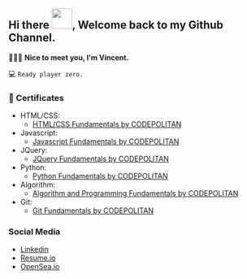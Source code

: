 ## Hi there <img src="https://media.tenor.com/images/b617c36f9db276d3146e974b8ff64f4c/tenor.gif" width="40px">, Welcome back to my Github Channel.

👨🏻‍💻 **Nice to meet you, I'm Vincent.**
<!-- #### ⁉️ I'm still confusing to choose my programming career path for future so I decided to learn some fundamentals of programming languages that make me interested.
🤔 **How about being Backend Enginer/Developer ? interisting.** -->
💻 ``Ready player zero.``

### 📜 Certificates 
- HTML/CSS:
  - [HTML/CSS Fundamentals by CODEPOLITAN](https://www.codepolitan.com/c/UDKQV4Y)
- Javascript:
  - [Javascript Fundamentals by CODEPOLITAN](https://www.codepolitan.com/c/KYJS6QB)
- JQuery:
  - [JQuery Fundamentals by CODEPOLITAN](https://www.codepolitan.com/c/RQF8C5P)
- Python:
  - [Python Fundamentals by CODEPOLITAN](https://www.codepolitan.com/c/NEPTWZI)
- Algorithm: 
  - [Algorithm and Programming Fundamentals by CODEPOLITAN](https://www.codepolitan.com/c/YTU3AHZ)
- Git:
  - [Git Fundamentals by CODEPOLITAN](https://www.codepolitan.com/c/Q5P0DWO)

### Social Media
- [Linkedin](https://www.linkedin.com/in/vincentwuliango/)
- [Resume.io](https://resume.io/r/gZDtAQxBO)
- [OpenSea.io](https://opensea.io/Vincent-Wuliango)

<!--
**wu-syen/wu-syen** is a ✨ _special_ ✨ repository because its `README.md` (this file) appears on your GitHub profile.

Here are some ideas to get you started:

- 🔭 I’m currently working on ...
- 🌱 I’m currently learning ...
- 👯 I’m looking to collaborate on ...
- 🤔 I’m looking for help with ...
- 💬 Ask me about ...
- 📫 How to reach me: ...
- 😄 Pronouns: ...
- ⚡ Fun fact: ...
-->
